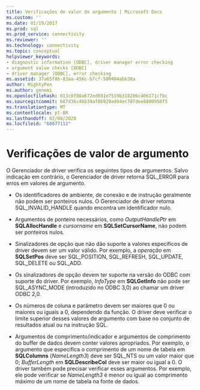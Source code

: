 ```yaml
---
title: Verificações de valor de argumento | Microsoft Docs
ms.custom: ''
ms.date: 01/19/2017
ms.prod: sql
ms.prod_service: connectivity
ms.reviewer: ''
ms.technology: connectivity
ms.topic: conceptual
helpviewer_keywords:
- diagnostic information [ODBC], driver manager error checking
- argument value checks [ODBC]
- driver manager [ODBC], error checking
ms.assetid: 37a65f8b-83aa-456c-b7cf-500404abb38a
author: MightyPen
ms.author: genemi
ms.openlocfilehash: 013c8f80a672ed691e7519b318206c406171cfbc
ms.sourcegitcommit: b87d36c46b39af8b929ad94ec707dee8800950f5
ms.translationtype: MT
ms.contentlocale: pt-BR
ms.lasthandoff: 02/08/2020
ms.locfileid: "68077112"
---
```

# <a name="argument-value-checks"></a>Verificações de valor de argumento
O Gerenciador de driver verifica os seguintes tipos de argumentos. Salvo indicação em contrário, o Gerenciador de driver retorna SQL_ERROR para erros em valores de argumento.  
  
-   Os identificadores de ambiente, de conexão e de instrução geralmente não podem ser ponteiros nulos. O Gerenciador de driver retorna SQL_INVALID_HANDLE quando encontra um identificador nulo.  
  
-   Argumentos de ponteiro necessários, como *OutputHandlePtr* em **SQLAllocHandle** e *cursorname* em **SQLSetCursorName**, não podem ser ponteiros nulos.  
  
-   Sinalizadores de opção que não dão suporte a valores específicos de driver devem ser um valor válido. Por exemplo, a *operação* em **SQLSetPos** deve ser SQL_POSITION, SQL_REFRESH, SQL_UPDATE, SQL_DELETE ou SQL_ADD.  
  
-   Os sinalizadores de opção devem ter suporte na versão do ODBC com suporte do driver. Por exemplo, *InfoType* em **SQLGetInfo** não pode ser SQL_ASYNC_MODE (introduzido no ODBC 3,0) ao chamar um driver ODBC 2,0.  
  
-   Os números de coluna e parâmetro devem ser maiores que 0 ou maiores ou iguais a 0, dependendo da função. O driver deve verificar o limite superior desses valores de argumento com base no conjunto de resultados atual ou na instrução SQL.  
  
-   Argumentos de comprimento/indicador e argumentos de comprimento do buffer de dados devem conter valores apropriados. Por exemplo, o argumento que especifica o comprimento de um nome de tabela em **SQLColumns** (*NameLength3*) deve ser SQL_NTS ou um valor maior que 0; *BufferLength* em **SQLDescribeCol** deve ser maior ou igual a 0. O driver também pode precisar verificar esses argumentos. Por exemplo, ele pode verificar se *NameLength3* é menor ou igual ao comprimento máximo de um nome de tabela na fonte de dados.
